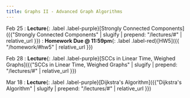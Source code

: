 ```yaml
---
title: Graphs II - Advanced Graph Algorithms
---
```


Feb 25
: **Lecture**{: .label .label-purple}[Strongly Connected Components]({{"Strongly Connected Components" | slugify | prepend: "/lectures/#" | relative_url }})
: **Homework Due @ 11:59pm**{: .label .label-red}[HW5]({{ "/homework/#hw5" | relative_url }})

Feb 28
: **Lecture**{: .label .label-purple}[SCCs in Linear Time, Weighed Graphs]({{"SCCs in Linear Time, Weighed Graphs" | slugify | prepend: "/lectures/#" | relative_url }})

Mar 18
: **Lecture**{: .label .label-purple}[Dijkstra's Algorithm]({{"Dijkstra's Algorithm" | slugify | prepend: "/lectures/#" | relative_url }})
